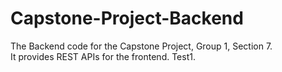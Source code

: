 # Capstone-Project-Backend
The Backend code for the Capstone Project, Group 1, Section 7.<br>
It provides REST APIs for the frontend.
Test1.